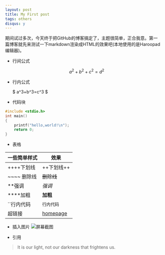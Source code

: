 ```yaml
---
layout: post
title: My First post
tags: others
disqus: y
---
```


期间试过多次，今天终于把GitHub的博客搞定了，主题很简单，正合我意。第一篇博客就先来测试一下markdown渲染成HTML的效果吧(本地使用的是Haroopad编辑器)。

- 行间公式

    $$
        a^2 + b^2 + c^2= d^2
    $$

- 行内公式

     $
     a^3+b^3=c^3
     $

- 代码块

```c
#include <stdio.h>
int main()
{
	printf("hello,world!\n");
    return 0;
}
```
- 表格

| 一些简单样式 | 效果 |
| --------   |--------|
|  ++++下划线      | ++下划线++      |
|  ~~~~ 删除线|~~删除线~~|
|**强调       |*强调*|
|****加粗|**加粗**|
|``行内代码|`行内代码`|
|超链接|[homepage](http://xuliuchengxlc.github.io)|

- 插入图片
![屏幕截图](/images/blog/2016/01-14/screen.png)

- 引用
> It is our light, not our darkness that frightens us.
